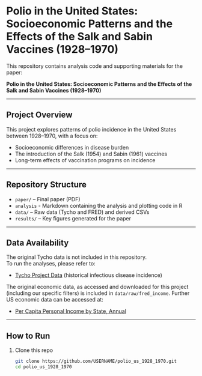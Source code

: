 # Polio in the United States: Socioeconomic Patterns and the Effects of the Salk and Sabin Vaccines (1928–1970)

This repository contains analysis code and supporting materials for the paper:

**Polio in the United States: Socioeconomic Patterns and the Effects of the Salk and Sabin Vaccines (1928–1970)**

---

## Project Overview
This project explores patterns of polio incidence in the United States between 1928–1970, with a focus on:
- Socioeconomic differences in disease burden
- The introduction of the Salk (1954) and Sabin (1961) vaccines
- Long-term effects of vaccination programs on incidence

---

## Repository Structure
- `paper/` – Final paper (PDF)
- `analysis` - Markdown containing the analysis and plotting code in R 
- `data/` – Raw data (Tycho and FRED) and derived CSVs 
- `results/` – Key figures generated for the paper  

---

## Data Availability
The original Tycho data is not included in this repository.  
To run the analyses, please refer to:  
- [Tycho Project Data](https://www.tycho.pitt.edu/) (historical infectious disease incidence)  

The original economic data, as accessed and downloaded for this project (including our specific filters) is included in `data/raw/fred_income`. 
Further US economic data can be accessed at:
- [Per Capita Personal Income by State, Annual](https://fred.stlouisfed.org/release/tables?rid=110&eid=257197#snid=257202)

---

## How to Run
1. Clone this repo  
   ```bash
   git clone https://github.com/USERNAME/polio_us_1928_1970.git
   cd polio_us_1928_1970

